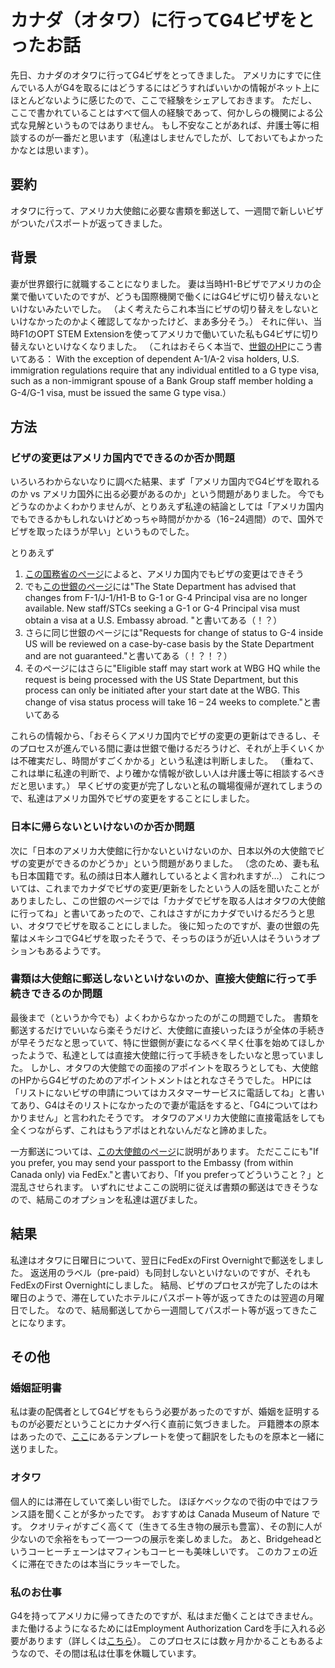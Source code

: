 # カナダ（オタワ）に行ってG4ビザをとったお話

先日、カナダのオタワに行ってG4ビザをとってきました。
アメリカにすでに住んでいる人がG4を取るにはどうするにはどうすればいいかの情報がネット上にほとんどないように感じたので、ここで経験をシェアしておきます。
ただし、ここで書かれていることはすべて個人の経験であって、何かしらの機関による公式な見解というものではありません。
もし不安なことがあれば、弁護士等に相談するのが一番だと思います（私達はしませんでしたが、しておいてもよかったかなとは思います）。

## 要約

オタワに行って、アメリカ大使館に必要な書類を郵送して、一週間で新しいビザがついたパスポートが返ってきました。

## 背景

妻が世界銀行に就職することになりました。
妻は当時H1-Bビザでアメリカの企業で働いていたのですが、どうも国際機関で働くにはG4ビザに切り替えないといけないみたいでした。
（よく考えたらこれ本当にビザの切り替えをしないといけなかったのかよく確認してなかったけど、まあ多分そう。）
それに伴い、当時F1のOPT STEM Extensionを使ってアメリカで働いていた私もG4ビザに切り替えないといけなくなりました。
（これはおそらく本当で、[世銀のHP](https://www.worldbank.org/en/about/unit/human-resources/request-g1-g4-visa-for-the-first-time-outside-the-us)にこう書いてある：
With the exception of dependent A-1/A-2 visa holders, U.S. immigration regulations require that any individual entitled to a G type visa, such as a non-immigrant spouse of a Bank Group staff member holding a G-4/G-1 visa, must be issued the same G type visa.）

## 方法

### ビザの変更はアメリカ国内でできるのか否か問題

いろいろわからないなりに調べた結果、まず「アメリカ国内でG4ビザを取れるのか vs アメリカ国外に出る必要があるのか」という問題がありました。
今でもどうなのかよくわかりませんが、とりあえず私達の結論としては「アメリカ国内でもできるかもしれないけどめっちゃ時間がかかる（16−24週間）ので、国外でビザを取ったほうが早い」というものでした。

とりあえず
1. [この国務省のページ](https://travel.state.gov/content/travel/en/us-visas/other-visa-categories/visa-employees-nato/change-status.html)によると、アメリカ国内でもビザの変更はできそう
2. でも[この世銀のページ](https://www.worldbank.org/en/about/unit/human-resources/request-change-of-visa-status-to-g4-visa-from-another-visa-status-inside-the-us-for-dependent-spouse-and-or-children-only?cq_ck=1553265360821)には"The State Department has advised that changes from F-1/J-1/H1-B to G-1 or G-4 Principal visa are no longer available. New staff/STCs seeking a G-1 or G-4 Principal visa must obtain a visa at a U.S. Embassy abroad. "と書いてある（！？）
3. さらに同じ世銀のページには"Requests for change of status to G-4 inside US will be reviewed on a case-by-case basis by the State Department and are not guaranteed."と書いてある（！？！？）
4. そのページにはさらに"Eligible staff may start work at WBG HQ while the request is being processed with the US State Department, but this process can only be initiated after your start date at the WBG. This change of visa status process will take 16 – 24 weeks to complete."と書いてある

これらの情報から、「おそらくアメリカ国内でビザの変更の更新はできるし、そのプロセスが進んでいる間に妻は世銀で働けるだろうけど、それが上手くいくかは不確実だし、時間がすごくかかる」という私達は判断しました。
（重ねて、これは単に私達の判断で、より確かな情報が欲しい人は弁護士等に相談するべきだと思います。）
早くビザの変更が完了しないと私の職場復帰が遅れてしまうので、私達はアメリカ国外でビザの変更をすることにしました。

### 日本に帰らないといけないのか否か問題

次に「日本のアメリカ大使館に行かないといけないのか、日本以外の大使館でビザの変更ができるのかどうか」という問題がありました。
（念のため、妻も私も日本国籍です。私の顔は日本人離れしているとよく言われますが…）
これについては、これまでカナダでビザの変更/更新をしたという人の話を聞いたことがありましたし、この世銀のページでは「カナダでビザを取る人はオタワの大使館に行ってね」と書いてあったので、これはさすがにカナダでいけるだろうと思い、オタワでビザを取ることにしました。
後に知ったのですが、妻の世銀の先輩はメキシコでG4ビザを取ったそうで、そっちのほうが近い人はそういうオプションもあるようです。

### 書類は大使館に郵送しないといけないのか、直接大使館に行って手続きできるのか問題

最後まで（というか今でも）よくわからなかったのがこの問題でした。
書類を郵送するだけでいいなら楽そうだけど、大使館に直接いったほうが全体の手続きが早そうだなと思っていて、特に世銀側が妻になるべく早く仕事を始めてほしかったようで、私達としては直接大使館に行って手続きをしたいなと思っていました。
しかし、オタワの大使館での面接のアポイントを取ろうとしても、大使館のHPからG4ビザのためのアポイントメントはとれなさそうでした。
HPには「リストにないビザの申請についてはカスタマーサービスに電話してね」と書いてあり、G4はそのリストになかったので妻が電話をすると、「G4についてはわかりません」と言われたそうです。
オタワのアメリカ大使館に直接電話をしても全くつながらず、これはもうアポはとれないんだなと諦めました。

一方郵送については、[この大使館のページ](https://ca.usembassy.gov/visas/diplomatic-official-and-international-organization-visas/)に説明があります。
ただここにも"If you prefer, you may send your passport to the Embassy (from within Canada only) via FedEx."と書いており、「If you preferってどういうこと？」と混乱させられます。
いずれにせよここの説明に従えば書類の郵送はできそうなので、結局このオプションを私達は選びました。

## 結果

私達はオタワに日曜日について、翌日にFedExのFirst Overnightで郵送をしました。
返送用のラベル（pre-paid）も同封しないといけないのですが、それもFedExのFirst Overnightにしました。
結局、ビザのプロセスが完了したのは木曜日のようで、滞在していたホテルにパスポート等が返ってきたのは翌週の月曜日でした。
なので、結局郵送してから一週間してパスポート等が返ってきたことになります。

## その他

### 婚姻証明書

私は妻の配偶者としてG4ビザをもらう必要があったのですが、婚姻を証明するものが必要だということにカナダへ行く直前に気づきました。
戸籍謄本の原本はあったので、[ここ](https://jp.usembassy.gov/passports/translation-templates/)にあるテンプレートを使って翻訳をしたものを原本と一緒に送りました。

### オタワ

個人的には滞在していて楽しい街でした。
ほぼケベックなので街の中ではフランス語を聞くことが多かったです。
おすすめは Canada Museum of Nature です。
クオリティがすごく高くて（生きてる生き物の展示も豊富）、その割に人が少ないので余裕をもって一つ一つの展示を楽しめました。
あと、Bridgeheadというコーヒーチェーンはマフィンもコーヒーも美味しいです。
このカフェの近くに滞在できたのは本当にラッキーでした。

### 私のお仕事

G4を持ってアメリカに帰ってきたのですが、私はまだ働くことはできません。
また働けるようになるためにはEmployment Authorization Cardを手に入れる必要があります（詳しくは[こちら](https://www.worldbank.org/en/about/unit/human-resources/request-or-renew-employment-authorization-card?cq_ck=1553199953625)）。
このプロセスには数ヶ月かかることもあるようなので、その間は私は仕事を休職しています。
